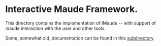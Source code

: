 # Interactive Maude Framework.

This directory contains the implementation of IMaude -- with support
of maude interaction with the user and other tools.

Some, somewhat old, documentation can be found in this [subdirectory](Docs).

